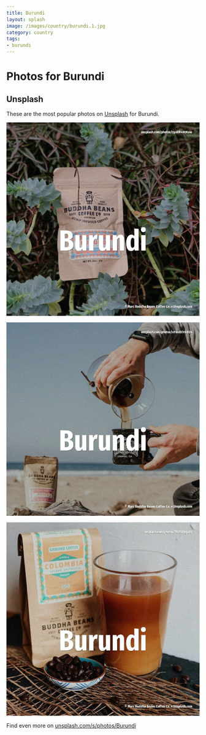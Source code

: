 ```yaml
---
title: Burundi
layout: splash
image: /images/country/burundi.1.jpg
category: country
tags:
- burundi
---
```

# Photos for Burundi

## Unsplash

These are the most popular photos on [Unsplash](https://unsplash.com) for Burundi.

![Burundi](/images/country/burundi.1.jpg)

![Burundi](/images/country/burundi.2.jpg)

![Burundi](/images/country/burundi.3.jpg)

Find even more on [unsplash.com/s/photos/Burundi](https://unsplash.com/s/photos/Burundi)